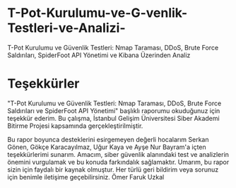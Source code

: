 # T-Pot-Kurulumu-ve-G-venlik-Testleri-ve-Analizi-
T-Pot Kurulumu ve Güvenlik Testleri: Nmap Taraması, DDoS, Brute Force Saldırıları, SpiderFoot API Yönetimi ve Kibana Üzerinden Analiz    

# Teşekkürler
"T-Pot Kurulumu ve Güvenlik Testleri: Nmap Taraması, DDoS, Brute Force Saldırıları ve SpiderFoot API Yönetimi" başlıklı raporumu okuduğunuz için teşekkür ederim. Bu çalışma, İstanbul Gelişim Üniversitesi Siber Akademi Bitirme Projesi kapsamında gerçekleştirilmiştir.

Bu rapor boyunca desteklerini esirgemeyen değerli hocalarım Serkan Gönen, Gökçe Karacayılmaz, Uğur Kaya ve Ayşe Nur Bayram'a içten teşekkürlerimi sunarım. Amacım, siber güvenlik alanındaki test ve analizlerin önemini vurgulamak ve bu konuda farkındalık sağlamaktır. Umarım, bu rapor sizin için faydalı bir kaynak olmuştur. Her türlü geri bildirim veya sorunuz için benimle iletişime geçebilirsiniz.
Ömer Faruk Uzkal

